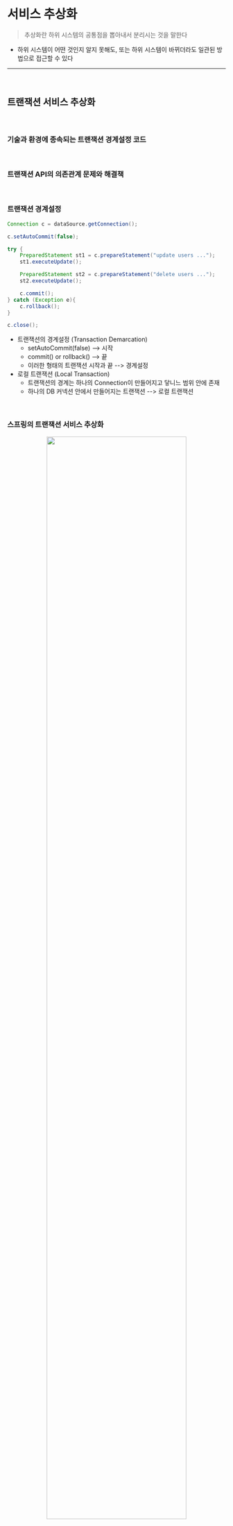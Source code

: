 # 서비스 추상화
> 추상화란 하위 시스템의 공통점을 뽑아내서 분리시는 것을 말한다
* 하위 시스템이 어떤 것인지 알지 못해도, 또는 하위 시스템이 바뀌더라도 일관된 방법으로 접근할 수 있다

<hr>
<br>

## 트랜잭션 서비스 추상화
#### 

<br>

### 기술과 환경에 종속되는 트랜잭션 경계설정 코드

<br>

### 트랜잭션 API의 의존관계 문제와 해결책

<br>

### 트랜잭션 경계설정

```java
Connection c = dataSource.getConnection();

c.setAutoCommit(false);

try {
    PreparedStatement st1 = c.prepareStatement("update users ...");
    st1.executeUpdate();

    PreparedStatement st2 = c.prepareStatement("delete users ...");
    st2.executeUpdate();

    c.commit();
} catch (Exception e){
    c.rollback();
}

c.close();
```

* 트랜잭션의 경계설정 (Transaction Demarcation)
  * setAutoCommit(false) --> 시작
  * commit() or rollback() --> 끝
  * 이러한 형태의 트랜잭션 시작과 끝 --> 경계설정
* 로컬 트랜잭션 (Local Transaction)
  * 트랜잭션의 경계는 하나의 Connection이 만들어지고 닿니느 범위 안에 존재
  * 하나의 DB 커넥션 안에서 만들어지는 트랜잭션 --> 로컬 트랜잭션

<br>

### 스프링의 트랜잭션 서비스 추상화

<div align="center">
    <img width="80%" src="https://github.com/PoSungKim/development_study/assets/37537227/15f9436b-3b01-4227-8e61-2e7fd662de09" >
</div>

<br>
<hr>
<br>
